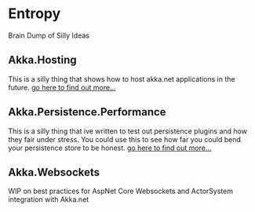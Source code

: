 # Entropy
Brain Dump of Silly Ideas


## Akka.Hosting
This is a silly thing that shows how to host akka.net applications in the future.
[go here to find out more...](https://github.com/Lutando/Entropy/tree/master/Akka.Hosting)

## Akka.Persistence.Performance
This is a silly thing that ive written to test out persistence plugins and how they fair under stress. You could use this to see how far you could bend your persistence store to be honest.
[go here to find out more...](https://github.com/Lutando/Entropy/tree/master/Akka.Persistence.Performance)

## Akka.Websockets
WIP on best practices for AspNet Core Websockets and ActorSystem integration with Akka.net